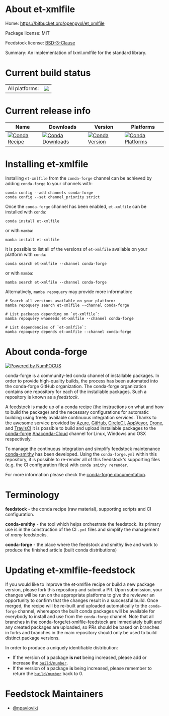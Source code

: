 About et-xmlfile
================

Home: https://bitbucket.org/openpyxl/et_xmlfile

Package license: MIT

Feedstock license: [BSD-3-Clause](https://github.com/conda-forge/et-xmlfile-feedstock/blob/master/LICENSE.txt)

Summary: An implementation of lxml.xmlfile for the standard library.

Current build status
====================


<table><tr><td>All platforms:</td>
    <td>
      <a href="https://dev.azure.com/conda-forge/feedstock-builds/_build/latest?definitionId=6852&branchName=master">
        <img src="https://dev.azure.com/conda-forge/feedstock-builds/_apis/build/status/et-xmlfile-feedstock?branchName=master">
      </a>
    </td>
  </tr>
</table>

Current release info
====================

| Name | Downloads | Version | Platforms |
| --- | --- | --- | --- |
| [![Conda Recipe](https://img.shields.io/badge/recipe-et--xmlfile-green.svg)](https://anaconda.org/conda-forge/et-xmlfile) | [![Conda Downloads](https://img.shields.io/conda/dn/conda-forge/et-xmlfile.svg)](https://anaconda.org/conda-forge/et-xmlfile) | [![Conda Version](https://img.shields.io/conda/vn/conda-forge/et-xmlfile.svg)](https://anaconda.org/conda-forge/et-xmlfile) | [![Conda Platforms](https://img.shields.io/conda/pn/conda-forge/et-xmlfile.svg)](https://anaconda.org/conda-forge/et-xmlfile) |

Installing et-xmlfile
=====================

Installing `et-xmlfile` from the `conda-forge` channel can be achieved by adding `conda-forge` to your channels with:

```
conda config --add channels conda-forge
conda config --set channel_priority strict
```

Once the `conda-forge` channel has been enabled, `et-xmlfile` can be installed with `conda`:

```
conda install et-xmlfile
```

or with `mamba`:

```
mamba install et-xmlfile
```

It is possible to list all of the versions of `et-xmlfile` available on your platform with `conda`:

```
conda search et-xmlfile --channel conda-forge
```

or with `mamba`:

```
mamba search et-xmlfile --channel conda-forge
```

Alternatively, `mamba repoquery` may provide more information:

```
# Search all versions available on your platform:
mamba repoquery search et-xmlfile --channel conda-forge

# List packages depending on `et-xmlfile`:
mamba repoquery whoneeds et-xmlfile --channel conda-forge

# List dependencies of `et-xmlfile`:
mamba repoquery depends et-xmlfile --channel conda-forge
```


About conda-forge
=================

[![Powered by
NumFOCUS](https://img.shields.io/badge/powered%20by-NumFOCUS-orange.svg?style=flat&colorA=E1523D&colorB=007D8A)](https://numfocus.org)

conda-forge is a community-led conda channel of installable packages.
In order to provide high-quality builds, the process has been automated into the
conda-forge GitHub organization. The conda-forge organization contains one repository
for each of the installable packages. Such a repository is known as a *feedstock*.

A feedstock is made up of a conda recipe (the instructions on what and how to build
the package) and the necessary configurations for automatic building using freely
available continuous integration services. Thanks to the awesome service provided by
[Azure](https://azure.microsoft.com/en-us/services/devops/), [GitHub](https://github.com/),
[CircleCI](https://circleci.com/), [AppVeyor](https://www.appveyor.com/),
[Drone](https://cloud.drone.io/welcome), and [TravisCI](https://travis-ci.com/)
it is possible to build and upload installable packages to the
[conda-forge](https://anaconda.org/conda-forge) [Anaconda-Cloud](https://anaconda.org/)
channel for Linux, Windows and OSX respectively.

To manage the continuous integration and simplify feedstock maintenance
[conda-smithy](https://github.com/conda-forge/conda-smithy) has been developed.
Using the ``conda-forge.yml`` within this repository, it is possible to re-render all of
this feedstock's supporting files (e.g. the CI configuration files) with ``conda smithy rerender``.

For more information please check the [conda-forge documentation](https://conda-forge.org/docs/).

Terminology
===========

**feedstock** - the conda recipe (raw material), supporting scripts and CI configuration.

**conda-smithy** - the tool which helps orchestrate the feedstock.
                   Its primary use is in the construction of the CI ``.yml`` files
                   and simplify the management of *many* feedstocks.

**conda-forge** - the place where the feedstock and smithy live and work to
                  produce the finished article (built conda distributions)


Updating et-xmlfile-feedstock
=============================

If you would like to improve the et-xmlfile recipe or build a new
package version, please fork this repository and submit a PR. Upon submission,
your changes will be run on the appropriate platforms to give the reviewer an
opportunity to confirm that the changes result in a successful build. Once
merged, the recipe will be re-built and uploaded automatically to the
`conda-forge` channel, whereupon the built conda packages will be available for
everybody to install and use from the `conda-forge` channel.
Note that all branches in the conda-forge/et-xmlfile-feedstock are
immediately built and any created packages are uploaded, so PRs should be based
on branches in forks and branches in the main repository should only be used to
build distinct package versions.

In order to produce a uniquely identifiable distribution:
 * If the version of a package **is not** being increased, please add or increase
   the [``build/number``](https://docs.conda.io/projects/conda-build/en/latest/resources/define-metadata.html#build-number-and-string).
 * If the version of a package **is** being increased, please remember to return
   the [``build/number``](https://docs.conda.io/projects/conda-build/en/latest/resources/define-metadata.html#build-number-and-string)
   back to 0.

Feedstock Maintainers
=====================

* [@npavlovikj](https://github.com/npavlovikj/)

